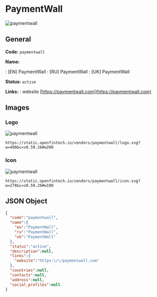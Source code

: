 
# PaymentWall 
![paymentwall](https://static.openfintech.io/vendors/paymentwall/logo.svg?w=400&c=v0.59.26#w200)  

## General 
 
**Code:** `paymentwall` 
 
**Name:** 
 
:	[EN] PaymentWall 
:	[RU] PaymentWall 
:	[UK] PaymentWall 
 
**Status:** `active` 
 
**Links:** 
: website [https://paymentwall.com](https://paymentwall.com) 
 

## Images 

### Logo 
 
![paymentwall](https://static.openfintech.io/vendors/paymentwall/logo.svg?w=400&c=v0.59.26#w200)  

```
https://static.openfintech.io/vendors/paymentwall/logo.svg?w=400&c=v0.59.26#w200
```  

### Icon 
 
![paymentwall](https://static.openfintech.io/vendors/paymentwall/icon.svg?w=278&c=v0.59.26#w100)  

```
https://static.openfintech.io/vendors/paymentwall/icon.svg?w=278&c=v0.59.26#w100
```  

## JSON Object 

```json
{
  "code":"paymentwall",
  "name":{
    "en":"PaymentWall",
    "ru":"PaymentWall",
    "uk":"PaymentWall"
  },
  "status":"active",
  "description":null,
  "links":{
    "website":"https:\/\/paymentwall.com"
  },
  "countries":null,
  "contacts":null,
  "address":null,
  "social_profiles":null
}
```  
